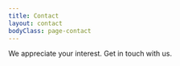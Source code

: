 ```yaml
---
title: Contact
layout: contact
bodyClass: page-contact
---
```


We appreciate your interest. Get in touch with us.
